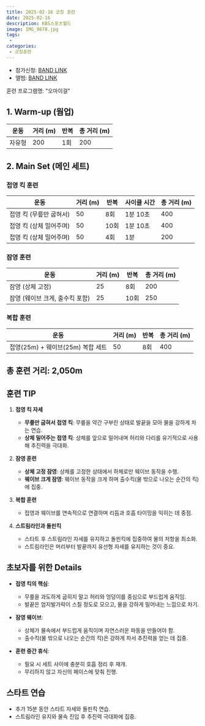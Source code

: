 ```yaml
---
title: 2025-02-16 코칭 훈련
date: 2025-02-16
description: KBS스포츠월드
image: IMG_9678.jpg
tags:
 - 
categories:
 - 코칭훈련
---
```


- 참가신청: [BAND LINK](https://band.us/band/93484357/schedule/4%2F93484357%2F582942755%2F19700101)
- 앨범: [BAND LINK](https://band.us/band/93484357/album/84915277)

훈련 프로그램명: "오마이걸"

## 1. Warm-up (웜업)
| 운동 | 거리 (m) | 반복 | 총 거리 (m) |
|------|----------|------|-------------|
| 자유형 | 200 | 1회 | 200 |


## 2. Main Set (메인 세트)

### 접영 킥 훈련
| 운동 | 거리 (m) | 반복 | 사이클 시간 | 총 거리 (m) |
|------|----------|------|-------------|-------------|
| 접영 킥 (무릎만 굽혀서) | 50 | 8회 | 1분 10초 | 400 |
| 접영 킥 (상체 밀어주며) | 50 | 10회 | 1분 10초 | 400 |
| 접영 킥 (상체 밀어주며) | 50 | 4회 | 1분 | 200 |

### 잠영 훈련
| 운동 | 거리 (m) | 반복 | 총 거리 (m) |
|------|----------|------|-------------|
| 잠영 (상체 고정) | 25 | 8회 | 200 |
| 잠영 (웨이브 크게, 출수킥 포함) | 25 | 10회 | 250 |

### 복합 훈련
| 운동 | 거리 (m) | 반복 | 총 거리 (m) |
|------|----------|------|-------------|
| 접영(25m) + 웨이브(25m) 복합 세트 | 50 | 8회 | 400 |


## 총 훈련 거리: **2,050m**


## 훈련 TIP

1. **접영 킥 자세**
   - **무릎만 굽혀서 접영 킥**: 무릎을 약간 구부린 상태로 발끝을 모아 물을 강하게 차는 연습.
   - **상체 밀어주는 접영 킥**: 상체를 앞으로 밀어내며 허리와 다리를 유기적으로 사용해 추진력을 극대화.

2. **잠영 훈련**
   - **상체 고정 잠영**: 상체를 고정한 상태에서 하체로만 웨이브 동작을 수행.
   - **웨이브 크게 잠영**: 웨이브 동작을 크게 하며 출수킥(물 밖으로 나오는 순간의 킥)에 집중.

3. **복합 훈련**
   - 접영과 웨이브를 연속적으로 연결하며 리듬과 호흡 타이밍을 익히는 데 중점.

4. **스트림라인과 돌핀킥**
   - 스타트 후 스트림라인 자세를 유지하고 돌핀킥에 집중하여 물의 저항을 최소화.
   - 스트림라인은 머리부터 발끝까지 유선형 자세를 유지하는 것이 중요.


## 초보자를 위한 Details

- **접영 킥의 핵심**:
   - 무릎을 과도하게 굽히지 말고 허리와 엉덩이를 중심으로 부드럽게 움직임.
   - 발끝은 엄지발가락이 스칠 정도로 모으고, 물을 강하게 밀어내는 느낌으로 차기.

- **잠영 웨이브**:
   - 상체가 물속에서 부드럽게 움직이며 자연스러운 파동을 만들어야 함.
   - 출수킥(물 밖으로 나오는 순간의 킥)은 강하게 차서 추진력을 얻는 데 집중.

- **훈련 중간 휴식**:
   - 필요 시 세트 사이에 충분히 호흡 정리 후 재개.
   - 무리하지 않고 자신의 페이스에 맞춰 진행.


## 스타트 연습
- 추가 15분 동안 스타트 자세와 돌핀킥 연습.
- 스트림라인 유지와 물속 진입 후 추진력 극대화에 집중.
